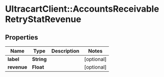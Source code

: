 # UltracartClient::AccountsReceivableRetryStatRevenue

## Properties
Name | Type | Description | Notes
------------ | ------------- | ------------- | -------------
**label** | **String** |  | [optional] 
**revenue** | **Float** |  | [optional] 


